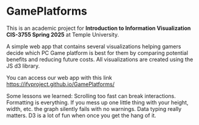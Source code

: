 # GamePlatforms
  This is an academic project for **Introduction to Information Visualization CIS-3755 Spring 2025** at Temple University.

  A simple web app that contains several visualizations helping gamers decide which PC Game platform is best for them by comparing potential benefits and reducing future costs. All visualizations are created using the JS d3 library.

  You can access our web app with this link https://ifvproject.github.io/GamePlatforms/ 

  Some lessons we learned:
    Scrolling too fast can break interactions.
    Formatting is everything. If you mess up one little thing with your height, width, etc. the graph silently fails with no warnings.
    Data typing really matters.
    D3 is a lot of fun when once you get the hang of it.
